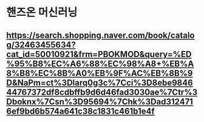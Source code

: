 # 핸즈온 머신러닝

## https://search.shopping.naver.com/book/catalog/32463455634?cat_id=50010921&frm=PBOKMOD&query=%ED%95%B8%EC%A6%88%EC%98%A8+%EB%A8%B8%EC%8B%A0%EB%9F%AC%EB%8B%9D&NaPm=ct%3Dlarq0g3c%7Cci%3D8ebe984644767372df8cdbffb9d6d46fad3030ae%7Ctr%3Dboknx%7Csn%3D95694%7Chk%3Dad3124716ef9bd6b574a641c38c1831c461b1e4f
